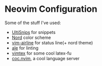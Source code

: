 # Neovim Configuration
Some of the stuff I've used:
- [UltiSnips](https://github.com/SirVer/ultisnips) for snippets
- [Nord](https://github.com/arcticicestudio/nord-vim) color scheme
- [vim-airline](https://github.com/vim-airline/vim-airline) for status line(+ nord theme)
- [ale](https://github.com/dense-analysis/ale) for linting
- [vimtex](https://github.com/lervag/vimtex) for some cool latex-fu 
- [coc.nvim](https://github.com/neoclide/coc.nvim), a cool language server

